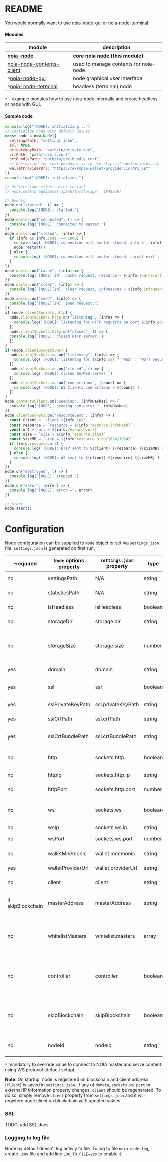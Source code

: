 # README #

You would normally want to use [noia-node-gui][noia-node-gui] or [noia-node-terminal][noia-node-terminal].

#### Modules

| module | description |
|---|---|
| **[noia-node][noia-node]** | **core noia node (this module)**
| [noia-node-contents-client][noia-node-contents-client] | used to manage contents for noia-node
| `*`[noia-node-gui][noia-node-gui] | node graphical user interface
| `*`[noia-node-terminal][noia-node-terminal] | headless (terminal) node

`*` - example modules how to use noia-node internally and create headless or node with GUI.

[noia-node]: https://github.com/noia-network/noia-node
[noia-node-contents-client]: https://github.com/noia-network/noia-node-contents-client
[noia-node-gui]: https://github.com/noia-network/noia-node-gui
[noia-node-terminal]: https://github.com/noia-network/noia-node-terminal

#### Sample code

```javascript
console.log("[NODE]: Initializing...")
// Initialize node with default values
const node = new Node({
  settingsPath: "settings.json",
  ssl: true,
  privateKeyPath: "path/to/private.key",
  crtPath: "path/to/crt.cert",
  crtBundlePath: "path/to/crt-bundle.cert",
  // One option for test purposes is to use https://ropsten.infura.io infrastructure.
  walletProviderUrl: "https://example-wallet-provider.io/API_KEY"
})
console.log("[NODE]: initialized.")

// Setters take effect after restart
// node.setStorageSpace('/path/to/storage', 1048576)

// Events
node.on("started", () => {
  console.log("[NODE]: started.")
})
node.master.on("connected", () => {
  console.log("[NODE]: connected to master.")
})
node.master.on("closed", (info) => {
  if (info && info.code !== 1000) {
    console.log(`[NODE]: connection with master closed, info =`, info)
    node.restart()
  } else {
    console.log(`[NODE]: connection with master closed, normal exit`, info)
  }
})
node.master.on("cache", (info) => {
  console.log(`[NODE][IN]: cache request, resource = ${info.source.url}`)
})
node.master.on("clear", (info) => {
  console.log(`[NODE][IN]: clear request, infoHashes = ${info.infoHashes}`)
})
node.master.on("seed", (info) => {
  console.log("[NODE][IN]: seed request.")
})
if (node.clientSockets.http) {
  node.clientSockets.http.on("listening", (info) => {
    console.log(`[NODE]: listening for HTTP requests on port ${info.port}.`)
  })
  node.clientSockets.http.on("closed", () => {
  console.log(`[NODE]: closed HTTP server.`)
  })
}
if (node.clientSockets.ws) {
  node.clientSockets.ws.on("listening", (info) => {
    console.log(`[NODE]: listening for ${info.ssl ? "WSS" : "WS"} requests on port ${info.port}.`)
  })
  node.clientSockets.ws.on("closed", () => {
    console.log(`[NODE]: closed WS/WSS server.`)
  })
  node.clientSockets.ws.on("connections", (count) => {
    console.log(`[NODE]: WS Clients connections = ${count}`)
  })
}
node.contentsClient.on("seeding", (infoHashes) => {
  console.log("[NODE]: seeding contents: ", infoHashes)
})
node.clientSockets.on("resourceSent", (info) => {
  const client = `client ${info.ip}`
  const resource = `resource = ${info.resource.infoHash}`
  const url = `url = ${info.resource.url}`
  const size = `size = ${info.resource.size}`
  const sizeMB = `size = ${info.resource.size/1024/1024}`
  if (info.resource.url) {
    console.log(`[NODE]: HTTP sent to ${client} ${resource} ${sizeMB} ${url}`)
  } else {
    console.log(`[NODE]: WS sent to ${client} ${resource} ${sizeMB}`)
  }
})
node.on("destroyed", () => {
  console.log("[NODE]: stopped.")
})
node.on("error", (error) => {
  console.log("[NODE]: error =", error)
})

// Start
node.start()
```

# Configuration

Node configuration can be supplied to `Node` object or set via `settings.json` file. `settings.json` is generated on first run.

`*`required |`Node` options property | `settings.json` property | type | default | description |
|---|---|---|---|---| --- |
| no | settingsPath | N/A | string | ./settings.json | Path to `settings.json`.
| no | statisticsPath | N/A | string | ./statistics.json | Path to `statistics.json`.
| no | isHeadless | isHeadless | boolean | true | False if node GUI. 
| no | storageDir | storage.dir | string | ./storage | Path to storage directory.
| no | storageSize | storage.size | number | 104857600 | Size of disk space available to use for caching purposes.
| yes | domain | domain | string | empty | Domain SSL is valid for.
| yes | ssl | ssl | boolean | false | True to use secure connections.
| yes | sslPrivateKeyPath | ssl.privateKeyPath | string | empty | Path to SSL private key.
| yes | sslCrtPath | ssl.crtPath | string | empty | Path to certificate.
| yes | sslCrtBundlePath | ssl.crtBundlePath | string | empty | Path to certificate bundle.
| no | http | sockets.http | boolean | false | True to deliver content via HTTP protocol.
| no | httpIp | sockets.http.ip | string | 0.0.0.0 | HTTP listening ip.
| no | httpPort | sockets.http.port | number | 6767 | HTTP listening port.
| no | ws | sockets.ws | boolean | true | True to deliver content via WebSockets protocol.
| no | wsIp | sockets.ws.ip | string | 0.0.0.0 | WS listening ip.
| no | wsPort | sockets.ws.port | number | 7676 | WS listening port.
| no | walletMnemonic | wallet.mnemonic | string | generated | Wallet mnemonic.
| yes | walletProviderUrl | wallet.providerUrl | string | empty | Wallet provider url. 
| no | client | client | string | empty | Node client address.
| if skipBlockchain | masterAddress | masterAddress | string | empty | Master address to connect to if skipping blockchain.
| no | whitelistMasters | whitelist.masters | array<string> | ["csl-masters.noia.network"] | Masters whitelist. If empty array then all masters addresses are available.
| no | controller | controller | boolean | false | RESTful node controller. Listens by default on 9000 port when turned on. |
| no | skipBlockchain | skipBlockchain | boolean | true | Connect directy to master using masterAddress (ignores whitelist) if turned on.
| no | nodeId | nodeId | string | generated | Node identifier if skipping blockchain.


`*` mandatory to override value to connect to NOIA master and serve content using WS protocol (default setup).

**Note**: On startup, node is registered on blockchain and client address (`client`) is saved in `settings.json`. If any of `domain`, `sockets.ws.port` or external IP information property changes, `client` should be regenerated. To do so, simply remove `client` property from `settings.json` and it will registern node client on blockchain with updated values.

### SSL

TODO: add SSL docs.

### Logging to log file

Node by default doesn't log activiy to file. To log to file `noia-node.log`, create `.env` file and add line `LOG_TO_FILE=yes` to enable it.